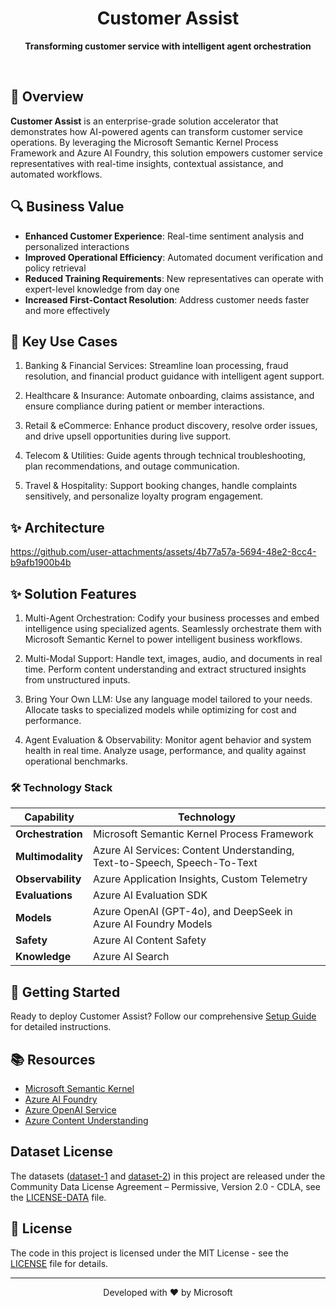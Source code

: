 <div align="center">
  <h1>
    Customer Assist
  </h1>
  <p><strong>Transforming customer service with intelligent agent orchestration</strong></p>
  <br>
</div>

## 🚀 Overview

**Customer Assist** is an enterprise-grade solution accelerator that demonstrates how AI-powered agents can transform customer service operations. By leveraging the Microsoft Semantic Kernel Process Framework and Azure AI Foundry, this solution empowers customer service representatives with real-time insights, contextual assistance, and automated workflows.

## 🔍 Business Value

- **Enhanced Customer Experience**: Real-time sentiment analysis and personalized interactions
- **Improved Operational Efficiency**: Automated document verification and policy retrieval
- **Reduced Training Requirements**: New representatives can operate with expert-level knowledge from day one
- **Increased First-Contact Resolution**: Address customer needs faster and more effectively

## 💼 Key Use Cases

1. Banking & Financial Services: 
Streamline loan processing, fraud resolution, and financial product guidance with intelligent agent support.

2. Healthcare & Insurance:
Automate onboarding, claims assistance, and ensure compliance during patient or member interactions.

3. Retail & eCommerce: 
Enhance product discovery, resolve order issues, and drive upsell opportunities during live support.

4. Telecom & Utilities:
Guide agents through technical troubleshooting, plan recommendations, and outage communication.

5. Travel & Hospitality:
Support booking changes, handle complaints sensitively, and personalize loyalty program engagement.

## ✨ Architecture

https://github.com/user-attachments/assets/4b77a57a-5694-48e2-8cc4-b9afb1900b4b

## ✨ Solution Features


1. Multi-Agent Orchestration:
Codify your business processes and embed intelligence using specialized agents. Seamlessly orchestrate them with Microsoft Semantic Kernel to power intelligent business workflows.

2. Multi-Modal Support:
Handle text, images, audio, and documents in real time. Perform content understanding and extract structured insights from unstructured inputs.

3. Bring Your Own LLM:
Use any language model tailored to your needs. Allocate tasks to specialized models while optimizing for cost and performance.

4. Agent Evaluation & Observability:
Monitor agent behavior and system health in real time. Analyze usage, performance, and quality against operational benchmarks.


### 🛠️ Technology Stack

| Capability | Technology |
|------------|------------|
| **Orchestration** | Microsoft Semantic Kernel Process Framework |
| **Multimodality** | Azure AI Services: Content Understanding, Text-to-Speech, Speech-To-Text  |
| **Observability** | Azure Application Insights, Custom Telemetry |
| **Evaluations** | Azure AI Evaluation SDK |
| **Models** | Azure OpenAI (GPT-4o), and DeepSeek in Azure AI Foundry Models |
| **Safety** | Azure AI Content Safety |
| **Knowledge** | Azure AI Search |



## 🔧 Getting Started

Ready to deploy Customer Assist? Follow our comprehensive [Setup Guide](src/solution_accelerators/customer_assist/SETUP.md) for detailed instructions.


## 📚 Resources

- [Microsoft Semantic Kernel](https://github.com/microsoft/semantic-kernel)
- [Azure AI Foundry](https://ai.azure.com/)
- [Azure OpenAI Service](https://learn.microsoft.com/en-us/azure/ai-services/openai/)
- [Azure Content Understanding](https://learn.microsoft.com/en-us/azure/ai-services/content-understanding/)

## Dataset License

The datasets ([dataset-1](src/solution_accelerators/customer_assist/data) and [dataset-2](src/solution_accelerators/customer_assist/conversation_simulator/data/)) in this project are released under the Community Data License Agreement – Permissive, Version 2.0 - CDLA, see the [LICENSE-DATA](LICENSE-DATA.md) file.

## 📄 License

The code in this project is licensed under the MIT License - see the [LICENSE](LICENSE) file for details.

---

<div align="center">
  <p>Developed with ❤️ by Microsoft</p>
</div>
